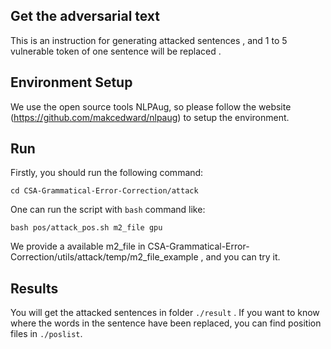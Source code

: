 ## Get the  adversarial text
This is an instruction for generating attacked sentences , and 1 to 5 vulnerable token of one sentence will be replaced .

## Environment Setup
We use the open source tools NLPAug, so please follow the website (https://github.com/makcedward/nlpaug) to setup the environment.

## Run
Firstly, you should run the following command:
```
cd CSA-Grammatical-Error-Correction/attack
```

One can run the script with `bash` command like:
```
bash pos/attack_pos.sh m2_file gpu
```
We provide a available m2_file in CSA-Grammatical-Error-Correction/utils/attack/temp/m2_file_example , and you can try it.

## Results
You will get the attacked sentences in folder `./result` .
If you want to know where the words in the sentence have been replaced, you can find position files in `./poslist`.